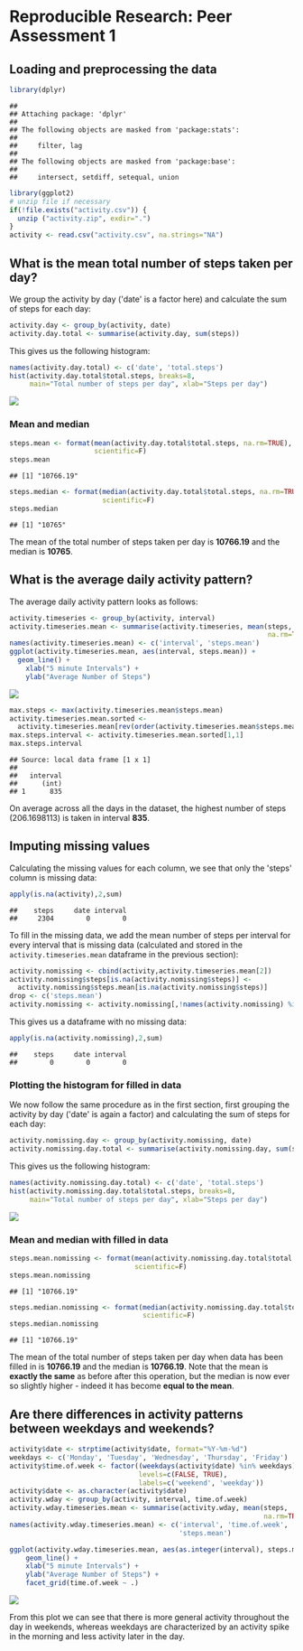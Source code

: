 # Reproducible Research: Peer Assessment 1

## Loading and preprocessing the data


```r
library(dplyr)
```

```
## 
## Attaching package: 'dplyr'
## 
## The following objects are masked from 'package:stats':
## 
##     filter, lag
## 
## The following objects are masked from 'package:base':
## 
##     intersect, setdiff, setequal, union
```

```r
library(ggplot2)
# unzip file if necessary
if(!file.exists("activity.csv")) { 
  unzip ("activity.zip", exdir=".")
}
activity <- read.csv("activity.csv", na.strings="NA")
```

## What is the mean total number of steps taken per day?

We group the activity by day ('date' is a factor here) and calculate the sum of 
steps for each day:


```r
activity.day <- group_by(activity, date)
activity.day.total <- summarise(activity.day, sum(steps))
```

This gives us the following histogram:


```r
names(activity.day.total) <- c('date', 'total.steps')
hist(activity.day.total$total.steps, breaks=8, 
     main="Total number of steps per day", xlab="Steps per day")
```

![](PA1_template_files/figure-html/unnamed-chunk-3-1.png) 

### Mean and median


```r
steps.mean <- format(mean(activity.day.total$total.steps, na.rm=TRUE), 
                     scientific=F)
steps.mean
```

```
## [1] "10766.19"
```

```r
steps.median <- format(median(activity.day.total$total.steps, na.rm=TRUE), 
                       scientific=F)
steps.median
```

```
## [1] "10765"
```

The mean of the total number of steps taken per day is __10766.19__ and the 
median is __10765__.

## What is the average daily activity pattern?

The average daily activity pattern looks as follows:


```r
activity.timeseries <- group_by(activity, interval)
activity.timeseries.mean <- summarise(activity.timeseries, mean(steps, 
                                                                na.rm=TRUE))
names(activity.timeseries.mean) <- c('interval', 'steps.mean')
ggplot(activity.timeseries.mean, aes(interval, steps.mean)) + 
  geom_line() +
    xlab("5 minute Intervals") +
    ylab("Average Number of Steps")
```

![](PA1_template_files/figure-html/unnamed-chunk-5-1.png) 


```r
max.steps <- max(activity.timeseries.mean$steps.mean)
activity.timeseries.mean.sorted <- 
  activity.timeseries.mean[rev(order(activity.timeseries.mean$steps.mean)),]
max.steps.interval <- activity.timeseries.mean.sorted[1,1]
max.steps.interval
```

```
## Source: local data frame [1 x 1]
## 
##   interval
##      (int)
## 1      835
```

On average across all the days in the dataset, the highest number of steps 
(206.1698113) is taken in interval __835__.

## Imputing missing values

Calculating the missing values for each column, we see that only the 'steps' 
column is missing data:


```r
apply(is.na(activity),2,sum)
```

```
##    steps     date interval 
##     2304        0        0
```

To fill in the missing data, we add the mean number of steps per interval for 
every interval that is missing data (calculated and stored in the `activity.timeseries.mean` 
dataframe in the previous section):


```r
activity.nomissing <- cbind(activity,activity.timeseries.mean[2])
activity.nomissing$steps[is.na(activity.nomissing$steps)] <- 
  activity.nomissing$steps.mean[is.na(activity.nomissing$steps)]
drop <- c('steps.mean')
activity.nomissing <- activity.nomissing[,!names(activity.nomissing) %in% drop]
```

This gives us a dataframe with no missing data:


```r
apply(is.na(activity.nomissing),2,sum)
```

```
##    steps     date interval 
##        0        0        0
```

### Plotting the histogram for filled in data

We now follow the same procedure as in the first section, first grouping the 
activity by day ('date' is again a factor) and calculating the sum of steps for 
each day:


```r
activity.nomissing.day <- group_by(activity.nomissing, date)
activity.nomissing.day.total <- summarise(activity.nomissing.day, sum(steps))
```

This gives us the following histogram:


```r
names(activity.nomissing.day.total) <- c('date', 'total.steps')
hist(activity.nomissing.day.total$total.steps, breaks=8, 
     main="Total number of steps per day", xlab="Steps per day")
```

![](PA1_template_files/figure-html/unnamed-chunk-11-1.png) 

### Mean and median with filled in data


```r
steps.mean.nomissing <- format(mean(activity.nomissing.day.total$total.steps), 
                               scientific=F)
steps.mean.nomissing
```

```
## [1] "10766.19"
```

```r
steps.median.nomissing <- format(median(activity.nomissing.day.total$total.steps), 
                                 scientific=F)
steps.median.nomissing
```

```
## [1] "10766.19"
```

The mean of the total number of steps taken per day when data has been filled in 
is __10766.19__ and the median is __10766.19__. Note 
that the mean is __exactly the same__ as before after this operation, but the median 
is now ever so slightly higher - indeed it has become __equal to the mean__.

## Are there differences in activity patterns between weekdays and weekends?


```r
activity$date <- strptime(activity$date, format="%Y-%m-%d")
weekdays <- c('Monday', 'Tuesday', 'Wednesday', 'Thursday', 'Friday')
activity$time.of.week <- factor((weekdays(activity$date) %in% weekdays), 
                                levels=c(FALSE, TRUE), 
                                labels=c('weekend', 'weekday'))
activity$date <- as.character(activity$date)
activity.wday <- group_by(activity, interval, time.of.week)
activity.wday.timeseries.mean <- summarise(activity.wday, mean(steps, 
                                                               na.rm=TRUE))
names(activity.wday.timeseries.mean) <- c('interval', 'time.of.week', 
                                          'steps.mean')

ggplot(activity.wday.timeseries.mean, aes(as.integer(interval), steps.mean)) +
    geom_line() +
    xlab("5 minute Intervals") +
    ylab("Average Number of Steps") +    
    facet_grid(time.of.week ~ .)
```

![](PA1_template_files/figure-html/unnamed-chunk-13-1.png) 

From this plot we can see that there is more general activity throughout the day in weekends, whereas weekdays are characterized by an activity spike in the morning and less activity later in the day. 

